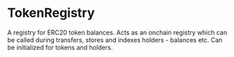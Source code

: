 # TokenRegistry
A registry for ERC20 token balances. 
Acts as an onchain registry which can be called during transfers, stores and indexes holders - balances etc. Can be initialized for tokens and holders. 
